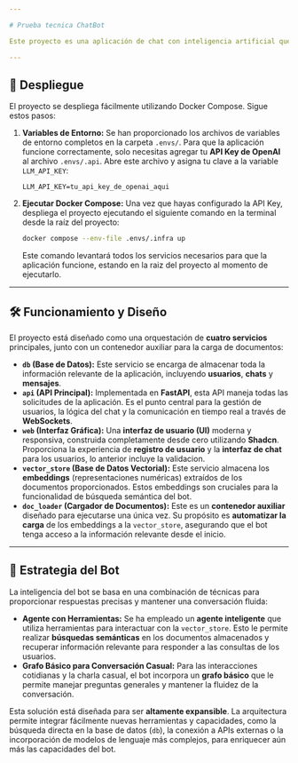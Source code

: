 ```yaml
---

# Prueba tecnica ChatBot

Este proyecto es una aplicación de chat con inteligencia artificial que demuestra la orquestación de múltiples servicios y la integración de un modelo de lenguaje para interacciones conversacionales.

---
```


## 🚀 Despliegue

El proyecto se despliega fácilmente utilizando Docker Compose. Sigue estos pasos:

1.  **Variables de Entorno:** Se han proporcionado los archivos de variables de entorno completos en la carpeta `.envs/`. Para que la aplicación funcione correctamente, solo necesitas agregar tu **API Key de OpenAI** al archivo `.envs/.api`. Abre este archivo y asigna tu clave a la variable `LLM_API_KEY`:

    ```
    LLM_API_KEY=tu_api_key_de_openai_aqui
    ```

2.  **Ejecutar Docker Compose:** Una vez que hayas configurado la API Key, despliega el proyecto ejecutando el siguiente comando en la terminal desde la raíz del proyecto:

    ```bash
    docker compose --env-file .envs/.infra up
    ```

    Este comando levantará todos los servicios necesarios para que la aplicación funcione, estando en la raiz del proyecto al momento de ejecutarlo.

---

## 🛠️ Funcionamiento y Diseño

El proyecto está diseñado como una orquestación de **cuatro servicios** principales, junto con un contenedor auxiliar para la carga de documentos:

* **`db` (Base de Datos):** Este servicio se encarga de almacenar toda la información relevante de la aplicación, incluyendo **usuarios**, **chats** y **mensajes**.
* **`api` (API Principal):** Implementada en **FastAPI**, esta API maneja todas las solicitudes de la aplicación. Es el punto central para la gestión de usuarios, la lógica del chat y la comunicación en tiempo real a través de **WebSockets**.
* **`web` (Interfaz Gráfica):** Una **interfaz de usuario (UI)** moderna y responsiva, construida completamente desde cero utilizando **Shadcn**. Proporciona la experiencia de **registro de usuario** y la **interfaz de chat** para los usuarios, lo anterior incluye la validacion.
* **`vector_store` (Base de Datos Vectorial):** Este servicio almacena los **embeddings** (representaciones numéricas) extraídos de los documentos proporcionados. Estos embeddings son cruciales para la funcionalidad de búsqueda semántica del bot.
* **`doc_loader` (Cargador de Documentos):** Este es un **contenedor auxiliar** diseñado para ejecutarse una única vez. Su propósito es **automatizar la carga** de los embeddings a la `vector_store`, asegurando que el bot tenga acceso a la información relevante desde el inicio.

---

## 🤖 Estrategia del Bot

La inteligencia del bot se basa en una combinación de técnicas para proporcionar respuestas precisas y mantener una conversación fluida:

* **Agente con Herramientas:** Se ha empleado un **agente inteligente** que utiliza herramientas para interactuar con la `vector_store`. Esto le permite realizar **búsquedas semánticas** en los documentos almacenados y recuperar información relevante para responder a las consultas de los usuarios.
* **Grafo Básico para Conversación Casual:** Para las interacciones cotidianas y la charla casual, el bot incorpora un **grafo básico** que le permite manejar preguntas generales y mantener la fluidez de la conversación.

Esta solución está diseñada para ser **altamente expansible**. La arquitectura permite integrar fácilmente nuevas herramientas y capacidades, como la búsqueda directa en la base de datos (`db`), la conexión a APIs externas o la incorporación de modelos de lenguaje más complejos, para enriquecer aún más las capacidades del bot.
